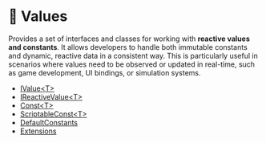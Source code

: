 # 🧩 Values

Provides a set of interfaces and classes for working with **reactive values and constants**. It allows developers to
handle both immutable constants and dynamic, reactive data in a consistent way. This is particularly useful in scenarios
where values need to be observed or updated in real-time, such as game development, UI bindings, or simulation systems.

- [IValue&lt;T&gt;](IValue.md) <!-- + -->
- [IReactiveValue&lt;T&gt;](IReactiveValue.md)  <!-- + -->
- [Const&lt;T&gt;](Const.md) <!-- + -->
- [ScriptableConst&lt;T&gt;](ScriptableConst.md)  <!-- + -->
- [DefaultConstants](DefaultConstants.md)  <!-- + -->
- [Extensions](Extensions.md)  <!-- + -->
